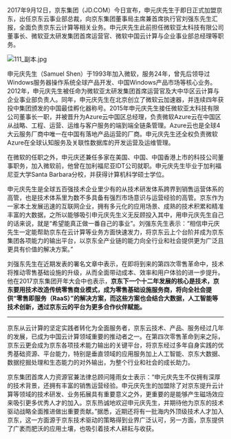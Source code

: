 2017年9月12日，京东集团（JD.COM）今日宣布，申元庆先生于即日正式加盟京东，出任京东云事业部总裁，向京东集团董事局主席兼首席执行官刘强东先生汇报，全面负责京东云计算等相关业务。申元庆先生此前担任微软亚太科技有限公司董事长、微软亚太研发集团首席运营官、微软中国云计算与企业事业部总经理等职务。

![111_副本.jpg]()

申元庆先生（Samuel Shen）于1993年加入微软，服务24年，曾先后领导过Windows服务器操作系统全球产品开发、中国Windows产品市场等核心业务。2012年，申元庆先生被任命为微软亚太研发集团首席运营官及大中华区云计算与企业事业部负责人。同年，申元庆先生在北京创立了微软云加速器，并连续四年获投中集团颁发的中国最佳孵化器称号。2015年申元庆先生接任微软亚太科技有限公司董事长一职，并被晋升为Azure云中国区总经理，负责微软Azure云在中国区从战略、工程、运营、运维与客户服务的端到端全链条管理。Azure云也是全球4大云服务厂商中唯一在中国有落地产品运营的厂商。申元庆先生还全权负责微软Azure在全球认知服务及关联性数据库的开发运营及运维管理。

在微软的任职之外，申元庆还兼任多家在美国、中国、中国香港上市的科技公司董事职务，加入微软前，他曾在加利福尼亚IDT公司就职。申元庆先生毕业于加利福尼亚大学Santa Barbara分校，并获得计算机科学硕士学位。

申元庆先生是全球五百强技术企业里少有的从技术研发体系跨界到销售运营体系的高管，也是技术体系里为数不多具备有强烈市场意识与运营经验的高管。京东作为一家本土发展迅速的互联网企业，拥有多元化的应用场景、成熟的技术积累和精准丰富的大数据，之所以能够吸引申元庆先生义无反顾投入其中，用申元庆先生自己的话来说，就是“希望能真正做一番自己的事业”。刘强东先生表示：“相信申元庆先生一定能帮助京东在云计算等业务方面快速发力，将京东云上个台阶并成为京东集团各项能力的输出平台，以京东全产业链的能力向全行业和社会提供更为广泛且更具有价值的解决方案。”

刘强东先生在近期发表的署名文章中表示，在即将到来的第四次零售革命中，技术将推动零售基础设施的升级，从而全面带动成本、效率和用户体验的进一步提升。他在2017京东集团开年大会中也表示，**京东下一个十二年发展的核心是技术，京东要用技术改造传统零售商业模式，成为零售基础设施服务商，将向全社会提供“零售即服务（RaaS）”的解决方案，而这些方案也会结合大数据，人工智能等技术创新，透过京东云的平台为更多合作伙伴赋能。**

****

京东从云计算的坚定实践者转化为全面服务者，京东云技术、产品、服务经过几年的发展，已成为中国云计算领域重要的推动者之一。在第四次零售革命到来之际，京东云更会成为京东各项技术能力输出的关键平台，将京东经过多年自身实践的优秀基础资源、平台能力，特别是垂直领域的应用服务加上人工智能、京东大数据、数据挖掘处理和生态能力的对外输出，为整个行业和社会的成长助力。

京东集团首席人力资源官兼法律总顾问隆雨女士表示：“申元庆先生不仅拥有深厚的技术背景，还拥有丰富的销售运营经验。申元庆先生的加盟除了对京东提升云计算等领域的技术研发、业务拓展具有重要意义之外，更重要的是能够产生磁场效应来吸引更多优秀人才的加入。京东热诚地欢迎申元庆先生，并期待他为京东的技术驱动战略全面推进做出重要贡献。”据悉，近期还将有一批海内外顶级技术人才加入京东，这一方面源于京东技术驱动的策略得到业界广泛认可，另一方面，京东提供了广袤而肥沃的应用土壤，也吸引着技术人耕耘与收获。